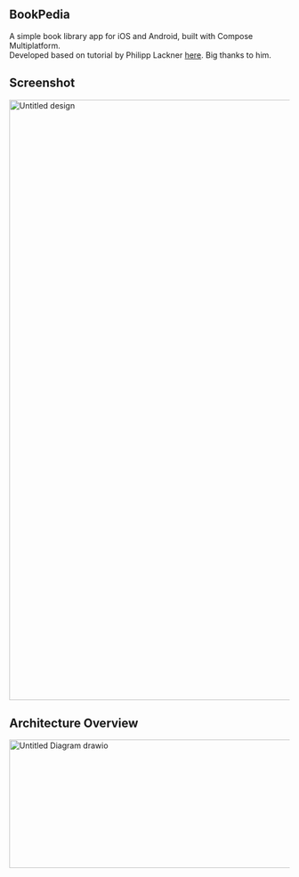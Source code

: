 ## BookPedia
A simple book library app for iOS and Android, built with Compose Multiplatform.<br>
Developed based on tutorial by Philipp Lackner [here](https://www.youtube.com/watch?v=WT9-4DXUqsM&t=4438s). Big thanks to him.

## Screenshot
<img width="1920" height="1080" alt="Untitled design" src="https://github.com/user-attachments/assets/8634344d-772c-4a65-9579-9745eb2a3577" />

## Architecture Overview
<img width="534" height="231" alt="Untitled Diagram drawio" src="https://github.com/user-attachments/assets/87bd9648-a910-4214-966e-825667130798" />
